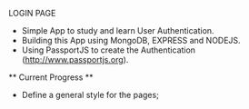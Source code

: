 LOGIN PAGE

* Simple App to study and learn User Authentication.
* Building this App using MongoDB, EXPRESS and NODEJS.
* Using PassportJS to create the Authentication (http://www.passportjs.org).

** Current Progress **

- Define a general style for the pages;
